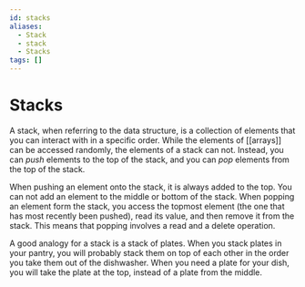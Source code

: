 ```yaml
---
id: stacks
aliases:
  - Stack
  - stack
  - Stacks
tags: []
---
```


# Stacks

A stack, when referring to the data structure, is a collection of elements that you can interact with in a specific order. While the elements of [[arrays]] can be accessed randomly, the elements of a stack can not. Instead, you can _push_ elements to the top of the stack, and you can _pop_ elements from the top of the stack.

When pushing an element onto the stack, it is always added to the top. You can not add an element to the middle or bottom of the stack. When popping an element form the stack, you access the topmost element (the one that has most recently been pushed), read its value, and then remove it from the stack. This means that popping involves a read and a delete operation.

A good analogy for a stack is a stack of plates. When you stack plates in your pantry, you will probably stack them on top of each other in the order you take them out of the dishwasher. When you need a plate for your dish, you will take the plate at the top, instead of a plate from the middle.
